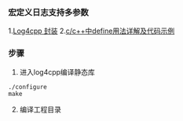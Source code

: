 ### 宏定义日志支持多参数
1.[Log4cpp 封装](https://www.cnblogs.com/wenshanzh/p/3511505.html)
2.[c/c++中define用法详解及代码示例](https://blog.csdn.net/u012611878/article/details/52534622)

### 步骤
1. 进入log4cpp编译静态库
```
./configure
make
```
2. 编译工程目录
